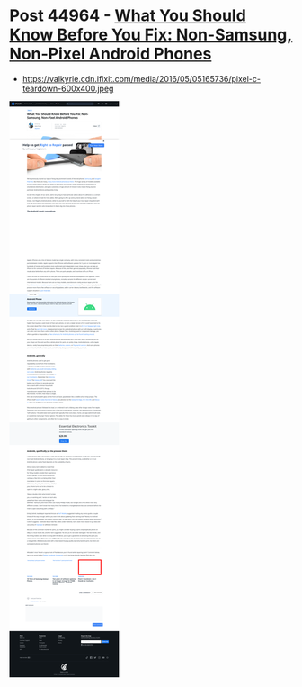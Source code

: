 # Post 44964 - [What You Should Know Before You Fix: Non-Samsung, Non-Pixel Android Phones](https://www.ifixit.com/News/44964/what-you-should-know-before-you-fix-non-samsung-non-pixel-android-phones)

- https://valkyrie.cdn.ifixit.com/media/2016/05/05165736/pixel-c-teardown-600x400.jpeg

![screencap](screenshots/d7dadf4a-846e-4c89-9bf9-a10c172f79ee.png)
